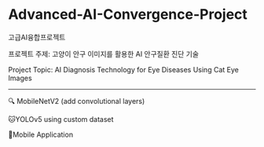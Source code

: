 # Advanced-AI-Convergence-Project
고급AI융합프로젝트

프로젝트 주제: 고양이 안구 이미지를 활용한 AI 안구질환 진단 기술

Project Topic: AI Diagnosis Technology for Eye Diseases Using Cat Eye Images

-----------------------------------------------------------------------------------------------------------------------------

🔍 MobileNetV2 (add convolutional layers)

🐱YOLOv5 using custom dataset

📱Mobile Application
